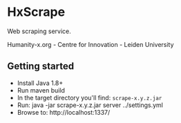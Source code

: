 # HxScrape #

Web scraping service.

Humanity-x.org - Centre for Innovation - Leiden University

## Getting started ##

* Install Java 1.8+
* Run maven build
* In the target directory you'll find: `scrape-x.y.z.jar`
* Run: java -jar scrape-x.y.z.jar server ../settings.yml
* Browse to: http://localhost:1337/


